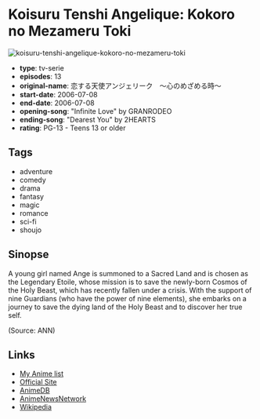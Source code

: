 # Koisuru Tenshi Angelique: Kokoro no Mezameru Toki

![koisuru-tenshi-angelique-kokoro-no-mezameru-toki](https://cdn.myanimelist.net/images/anime/10/76293.jpg)

-   **type**: tv-serie
-   **episodes**: 13
-   **original-name**: 恋する天使アンジェリーク　～心のめざめる時～
-   **start-date**: 2006-07-08
-   **end-date**: 2006-07-08
-   **opening-song**: "Infinite Love" by GRANRODEO
-   **ending-song**: "Dearest You" by 2HEARTS
-   **rating**: PG-13 - Teens 13 or older

## Tags

-   adventure
-   comedy
-   drama
-   fantasy
-   magic
-   romance
-   sci-fi
-   shoujo

## Sinopse

A young girl named Ange is summoned to a Sacred Land and is chosen as the Legendary Etoile, whose mission is to save the newly-born Cosmos of the Holy Beast, which has recently fallen under a crisis. With the support of nine Guardians (who have the power of nine elements), she embarks on a journey to save the dying land of the Holy Beast and to discover her true self.

(Source: ANN)

## Links

-   [My Anime list](https://myanimelist.net/anime/1578/Koisuru_Tenshi_Angelique__Kokoro_no_Mezameru_Toki)
-   [Official Site](http://www.gamecity.ne.jp/neoromance/tv/ange/)
-   [AnimeDB](http://anidb.info/perl-bin/animedb.pl?show=anime&aid=4197)
-   [AnimeNewsNetwork](http://www.animenewsnetwork.com/encyclopedia/anime.php?id=6675)
-   [Wikipedia](http://en.wikipedia.org/wiki/Angelique_%28Japanese_series%29)

